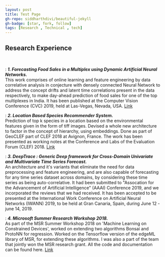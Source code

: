 ```yaml
---
layout: post
title: Test Page
gh-repo: siddharthdivi/beautiful-jekyll
gh-badge: [star, fork, follow]
tags: [Research , Technical , tech]
---
```



## **Research Experience**
<br/>

:   **_1. Forecasting Food Sales in a Multiplex using Dynamic Artificial Neural Networks._**  
This work comprises of online learning and feature engineering by data correlative analysis in conjecture with densely connected Neural Network to address the concept drifts and latent time correlations present in the data respectively, to make day-ahead prediction of food sales for one of the top multiplexes in India. It has been published at the Computer Vision Conference (CVC) 2019, held at Las-Vegas, Nevada, USA. [Link][ref5]
<br/>

:  **_2. Location Based Species Recommender System._**  
Prediction of top k species in a location based on the environmental features given in the form of tiff images. Devised a whole new architecture to factor in the concept of hierarchy, using embeddings. Done as part of GeoCLEF part of CLEF 2018 at Avignon, France. The work has been presented as working notes at the Conference and Labs of the Evaluation Forum (CLEF) 2018. [Link][ref6]
<br/>

:  **_3. DeepTrace : Generic Deep framework for Cross-Domain Univariate and Multivariate Time Series Forecast._**  
An architecture and it's variants that eliminate the need for data preprocessing and feature engineering, and are also capable of forecasting for any time series dataset across domains, by considering these time series as being auto-correlative. It had been submitted to "Assocation for the Advancement of Artificial Intelligence" (AAAI) Conference 2019, and we incorporated the reviews that we had received. It has been accepted to be presented at the International Work Conference on Artificial Neural Networks (IWANN) 2019, to be held at Gran Canaria, Spain, during June 12 - june 14, 2019.
<br/>

:  **_4. Microsoft Summer Research Workshop 2018._**  
As part of the MSR Summer Workshop 2018 on 'Machine Learning on Constrained Devices', worked on extending two algorithms Bonsai and ProtoNN for regression. Worked on the Tensorflow version of the edgeML library of MSR, for extending these algorithms. I was also a part of the team that jointly won the MSR research grant. All the code and documentation can be found here. [Link][ref4]


[ref1]: https://github.com/py-ranoid/Elementary
[ref2]: https://github.com/siddharthdivi/Cancer-Detection
[ref3]: https://github.com/siddharthdivi/Closed-Loop-DC-Motor-Speed-Control-System
[ref4]: https://github.com/siddharthdivi/EdgeML
[ref5]: https://link.springer.com/chapter/10.1007/978-3-030-17798-0_8
[ref6]: http://ceur-ws.org/Vol-2125/
